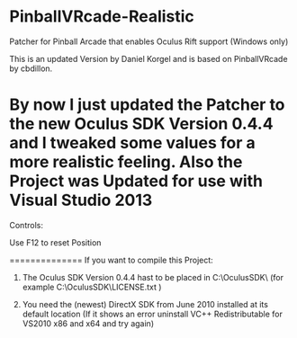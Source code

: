 PinballVRcade-Realistic
=============

Patcher for Pinball Arcade that enables Oculus Rift support (Windows only)


This is an updated Version by Daniel Korgel and is based on PinballVRcade by cbdillon.

By now I just updated the Patcher to the new Oculus SDK Version 0.4.4 and I tweaked some values for a more realistic feeling. Also the Project was Updated for use with Visual Studio 2013
==============
Controls:

Use F12 to reset Position

==============
If you want to compile this Project:

1) The Oculus SDK Version 0.4.4 hast to be placed in C:\OculusSDK\ (for example C:\OculusSDK\LICENSE.txt )

2) You need the (newest) DirectX SDK from June 2010 installed at its default location (If it shows an error uninstall VC++ Redistributable for VS2010 x86 and x64 and try again)

